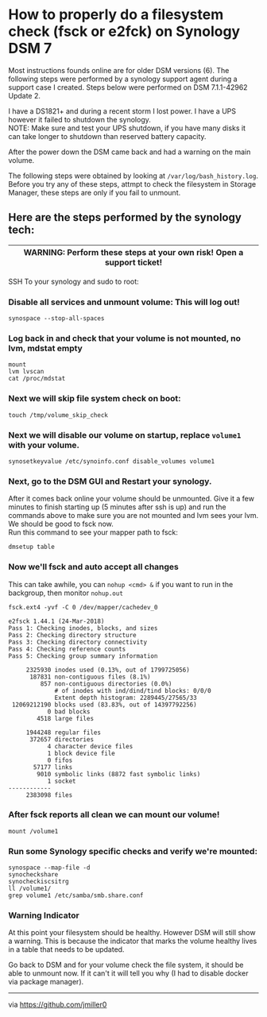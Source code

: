 # How to properly do a filesystem check (fsck or e2fck) on Synology DSM 7

Most instructions founds online are for older DSM versions (6).  The following steps were performed by a synology support agent during a support case I created.  Steps below were performed on DSM 7.1.1-42962 Update 2.

I have a DS1821+ and during a recent storm I lost power.  I have a UPS however it failed to shutdown the synology.  
NOTE: Make sure and test your UPS shutdown, if you have many disks it can take longer to shutdown than reserved battery capacity.

After the power down the DSM came back and had a warning on the main volume.

The following steps were obtained by looking at ```/var/log/bash_history.log```.  Before you try any of these steps, attmpt to check the filesystem in Storage Manager, these steps are only if you fail to unmount.

## Here are the steps performed by the synology tech:
| WARNING: Perform these steps at your own risk! Open a support ticket! |
|----------------------------------------------------------------------|

SSH To your synology and sudo to root:

### Disable all services and unmount volume: This will log out!
```
synospace --stop-all-spaces
```

### Log back in and check that your volume is not mounted, no lvm, mdstat empty
```
mount
lvm lvscan
cat /proc/mdstat
```

### Next we will skip file system check on boot:
```
touch /tmp/volume_skip_check
```
### Next we will disable our volume on startup, replace ```volume1``` with your volume.
```
synosetkeyvalue /etc/synoinfo.conf disable_volumes volume1
```

### Next, go to the DSM GUI and Restart your synology.  
After it comes back online your volume should be unmounted.  Give it a few minutes to finish starting up (5 minutes after ssh is up) and run the commands above to make sure you are not mounted and lvm sees your lvm.  We should be good to fsck now.  
Run this command to see your mapper path to fsck:
```
dmsetup table
```
### Now we'll fsck and auto accept all changes
This can take awhile, you can `nohup <cmd> &` if you want to run in the backgroup, then monitor ```nohup.out```
```
fsck.ext4 -yvf -C 0 /dev/mapper/cachedev_0

e2fsck 1.44.1 (24-Mar-2018)
Pass 1: Checking inodes, blocks, and sizes
Pass 2: Checking directory structure
Pass 3: Checking directory connectivity
Pass 4: Checking reference counts
Pass 5: Checking group summary information

     2325930 inodes used (0.13%, out of 1799725056)
      187831 non-contiguous files (8.1%)
         857 non-contiguous directories (0.0%)
             # of inodes with ind/dind/tind blocks: 0/0/0
             Extent depth histogram: 2289445/27565/33
 12069212190 blocks used (83.83%, out of 14397792256)
           0 bad blocks
        4518 large files

     1944248 regular files
      372657 directories
           4 character device files
           1 block device file
           0 fifos
       57177 links
        9010 symbolic links (8872 fast symbolic links)
           1 socket
------------
     2383098 files

```

### After fsck reports all clean we can mount our volume!
```
mount /volume1
```

### Run some Synology specific checks and verify we're mounted:
```
synospace --map-file -d
synocheckshare
synocheckiscsitrg
ll /volume1/
grep volume1 /etc/samba/smb.share.conf
```


### Warning Indicator
At this point your filesystem should be healthy.  However DSM will still show a warning.  This is because the indicator that marks the volume healthy lives in a table that needs to be updated.  

Go back to DSM and for your volume check the file system, it should be able to unmount now.  If it can't it will tell you why (I had to disable docker via package manager).



---
via <https://github.com/jmiller0>
